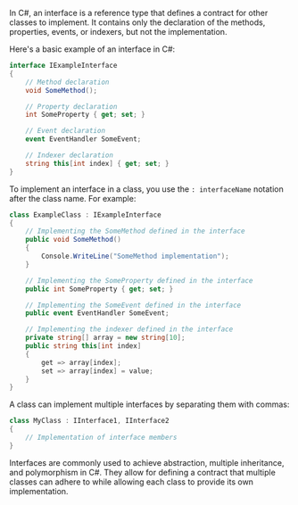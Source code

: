 In C#, an interface is a reference type that defines a contract for other classes to implement. It contains only the declaration of the methods, properties, events, or indexers, but not the implementation.

Here's a basic example of an interface in C#:

```csharp
interface IExampleInterface
{
    // Method declaration
    void SomeMethod();

    // Property declaration
    int SomeProperty { get; set; }

    // Event declaration
    event EventHandler SomeEvent;

    // Indexer declaration
    string this[int index] { get; set; }
}
```

To implement an interface in a class, you use the `: interfaceName` notation after the class name. For example:

```csharp
class ExampleClass : IExampleInterface
{
    // Implementing the SomeMethod defined in the interface
    public void SomeMethod()
    {
        Console.WriteLine("SomeMethod implementation");
    }

    // Implementing the SomeProperty defined in the interface
    public int SomeProperty { get; set; }

    // Implementing the SomeEvent defined in the interface
    public event EventHandler SomeEvent;

    // Implementing the indexer defined in the interface
    private string[] array = new string[10];
    public string this[int index]
    {
        get => array[index];
        set => array[index] = value;
    }
}
```

A class can implement multiple interfaces by separating them with commas:

```csharp
class MyClass : IInterface1, IInterface2
{
    // Implementation of interface members
}
```

Interfaces are commonly used to achieve abstraction, multiple inheritance, and polymorphism in C#. They allow for defining a contract that multiple classes can adhere to while allowing each class to provide its own implementation.
